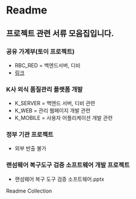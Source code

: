 # Readme

## 프로젝트 관련 서류 모음집입니다.

### 공유 가계부(토이 프로젝트)
  - RBC_RED = 백엔드서버, 디비 
  - [링크](https://github.com/naelonambul/RBV-SEV)

### K사 외식 품질관리 플랫폼 개발

  - K_SERVER = 백엔드 서버, 디비 관련 
  - K_WEB = 관리 웹페이지 개발 관련
  - K_MOBILE = 사용자 어플리케이션 개발 관련
  
### 정부 기관 프로젝트
  - 외부 반출 불가
  
### 랜섬웨어 복구도구 검증 소프트웨어 개발 프로젝트
  - 랜섬웨어 복구 도구 검증 소프트웨어.pptx

Readme Collection
